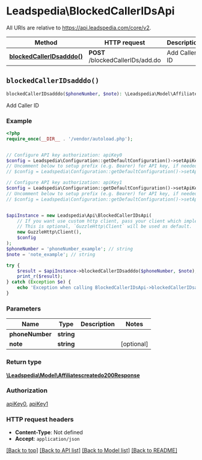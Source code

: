 # Leadspedia\BlockedCallerIDsApi

All URIs are relative to https://api.leadspedia.com/core/v2.

Method | HTTP request | Description
------------- | ------------- | -------------
[**blockedCallerIDsadddo()**](BlockedCallerIDsApi.md#blockedCallerIDsadddo) | **POST** /blockedCallerIDs/add.do | Add Caller ID


## `blockedCallerIDsadddo()`

```php
blockedCallerIDsadddo($phoneNumber, $note): \Leadspedia\Model\Affiliatescreatedo200Response
```

Add Caller ID

### Example

```php
<?php
require_once(__DIR__ . '/vendor/autoload.php');


// Configure API key authorization: apiKey0
$config = Leadspedia\Configuration::getDefaultConfiguration()->setApiKey('api_key', 'YOUR_API_KEY');
// Uncomment below to setup prefix (e.g. Bearer) for API key, if needed
// $config = Leadspedia\Configuration::getDefaultConfiguration()->setApiKeyPrefix('api_key', 'Bearer');

// Configure API key authorization: apiKey1
$config = Leadspedia\Configuration::getDefaultConfiguration()->setApiKey('api_secret', 'YOUR_API_KEY');
// Uncomment below to setup prefix (e.g. Bearer) for API key, if needed
// $config = Leadspedia\Configuration::getDefaultConfiguration()->setApiKeyPrefix('api_secret', 'Bearer');


$apiInstance = new Leadspedia\Api\BlockedCallerIDsApi(
    // If you want use custom http client, pass your client which implements `GuzzleHttp\ClientInterface`.
    // This is optional, `GuzzleHttp\Client` will be used as default.
    new GuzzleHttp\Client(),
    $config
);
$phoneNumber = 'phoneNumber_example'; // string
$note = 'note_example'; // string

try {
    $result = $apiInstance->blockedCallerIDsadddo($phoneNumber, $note);
    print_r($result);
} catch (Exception $e) {
    echo 'Exception when calling BlockedCallerIDsApi->blockedCallerIDsadddo: ', $e->getMessage(), PHP_EOL;
}
```

### Parameters

Name | Type | Description  | Notes
------------- | ------------- | ------------- | -------------
 **phoneNumber** | **string**|  |
 **note** | **string**|  | [optional]

### Return type

[**\Leadspedia\Model\Affiliatescreatedo200Response**](../Model/Affiliatescreatedo200Response.md)

### Authorization

[apiKey0](../../README.md#apiKey0), [apiKey1](../../README.md#apiKey1)

### HTTP request headers

- **Content-Type**: Not defined
- **Accept**: `application/json`

[[Back to top]](#) [[Back to API list]](../../README.md#endpoints)
[[Back to Model list]](../../README.md#models)
[[Back to README]](../../README.md)
